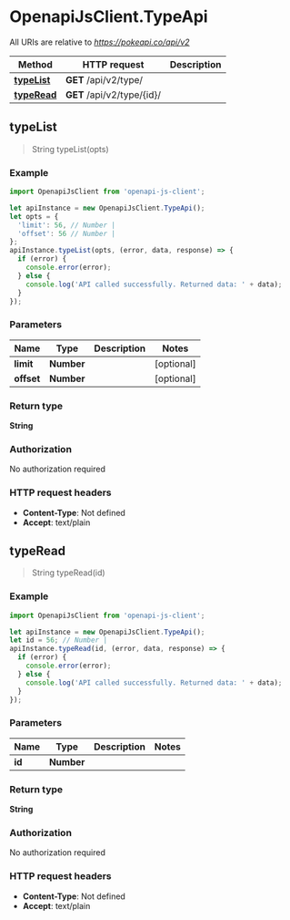 # OpenapiJsClient.TypeApi

All URIs are relative to *https://pokeapi.co/api/v2*

Method | HTTP request | Description
------------- | ------------- | -------------
[**typeList**](TypeApi.md#typeList) | **GET** /api/v2/type/ | 
[**typeRead**](TypeApi.md#typeRead) | **GET** /api/v2/type/{id}/ | 



## typeList

> String typeList(opts)



### Example

```javascript
import OpenapiJsClient from 'openapi-js-client';

let apiInstance = new OpenapiJsClient.TypeApi();
let opts = {
  'limit': 56, // Number | 
  'offset': 56 // Number | 
};
apiInstance.typeList(opts, (error, data, response) => {
  if (error) {
    console.error(error);
  } else {
    console.log('API called successfully. Returned data: ' + data);
  }
});
```

### Parameters


Name | Type | Description  | Notes
------------- | ------------- | ------------- | -------------
 **limit** | **Number**|  | [optional] 
 **offset** | **Number**|  | [optional] 

### Return type

**String**

### Authorization

No authorization required

### HTTP request headers

- **Content-Type**: Not defined
- **Accept**: text/plain


## typeRead

> String typeRead(id)



### Example

```javascript
import OpenapiJsClient from 'openapi-js-client';

let apiInstance = new OpenapiJsClient.TypeApi();
let id = 56; // Number | 
apiInstance.typeRead(id, (error, data, response) => {
  if (error) {
    console.error(error);
  } else {
    console.log('API called successfully. Returned data: ' + data);
  }
});
```

### Parameters


Name | Type | Description  | Notes
------------- | ------------- | ------------- | -------------
 **id** | **Number**|  | 

### Return type

**String**

### Authorization

No authorization required

### HTTP request headers

- **Content-Type**: Not defined
- **Accept**: text/plain

